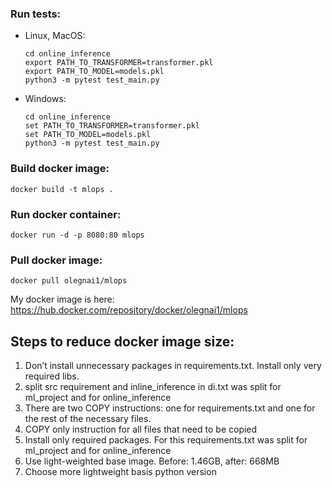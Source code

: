 ### Run tests:

* Linux, MacOS: 
    ```
    cd online_inference
    export PATH_TO_TRANSFORMER=transformer.pkl
    export PATH_TO_MODEL=models.pkl  
    python3 -m pytest test_main.py
    ```

* Windows:
    ```
    cd online_inference
    set PATH_TO_TRANSFORMER=transformer.pkl
    set PATH_TO_MODEL=models.pkl  
    python3 -m pytest test_main.py
    ```

### Build docker image:
```
docker build -t mlops .
```

### Run docker container:
```
docker run -d -p 8080:80 mlops
```

### Pull docker image:
```
docker pull olegnai1/mlops
```

My docker image is here: https://hub.docker.com/repository/docker/olegnai1/mlops


## Steps to reduce docker image size:
1. Don’t install unnecessary packages in requirements.txt. Install only very required libs.
2. split src requirement and inline_inference in di.txt was split for ml_project and for online_inference
3. There are two COPY instructions: one for requirements.txt and one for the rest of the necessary files. 
4. COPY only instruction for all files that need to be copied
5. Install only required packages. For this requirements.txt was split for ml_project and for online_inference
6. Use light-weighted base image. Before: 1.46GB, after: 668MB
7. Choose more lightweight basis python version  
